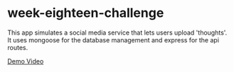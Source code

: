 # week-eighteen-challenge

This app simulates a social media service that lets users upload 'thoughts'. It uses mongoose for the database management and express for the api routes.

[Demo Video](./demo_video.webm)
